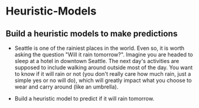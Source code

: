 # Heuristic-Models
## Build a heuristic models to make predictions

* Seattle is one of the rainiest places in the world. Even so, it is worth asking the question "Will it rain tomorrow?". Imagine you are headed to sleep at a hotel in downtown Seattle. The next day's activities are supposed to include walking around outside most of the day. You want to know if it will rain or not (you don't really care how much rain, just a simple yes or no will do), which will greatly impact what you choose to wear and carry around (like an umbrella). 

* Build a heuristic model to predict if it will rain tomorrow.
